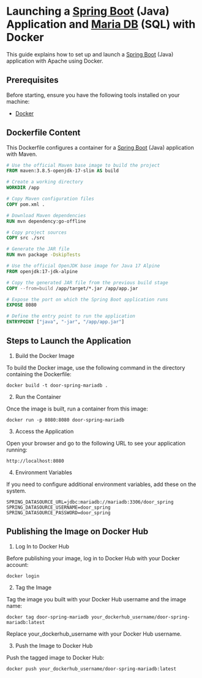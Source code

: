 # Launching a [Spring Boot](https://spring.io/) (Java) Application and [Maria DB](https://mariadb.org/) (SQL) with Docker

This guide explains how to set up and launch a [Spring Boot](https://spring.io/) (Java) application with Apache using Docker.

## Prerequisites

Before starting, ensure you have the following tools installed on your machine:

- [Docker](https://www.docker.com/products/docker-desktop)

## Dockerfile Content

This Dockerfile configures a container for a [Spring Boot](https://spring.io/) (Java) application with Maven.

```Dockerfile
# Use the official Maven base image to build the project
FROM maven:3.8.5-openjdk-17-slim AS build

# Create a working directory
WORKDIR /app

# Copy Maven configuration files
COPY pom.xml .

# Download Maven dependencies
RUN mvn dependency:go-offline

# Copy project sources
COPY src ./src

# Generate the JAR file
RUN mvn package -DskipTests

# Use the official OpenJDK base image for Java 17 Alpine
FROM openjdk:17-jdk-alpine

# Copy the generated JAR file from the previous build stage
COPY --from=build /app/target/*.jar /app/app.jar

# Expose the port on which the Spring Boot application runs
EXPOSE 8080

# Define the entry point to run the application
ENTRYPOINT ["java", "-jar", "/app/app.jar"]

```
## Steps to Launch the Application

1. Build the Docker Image

To build the Docker image, use the following command in the directory containing the Dockerfile:

```
docker build -t door-spring-mariadb .
```

2. Run the Container

Once the image is built, run a container from this image:

```
docker run -p 8080:8080 door-spring-mariadb
```

3. Access the Application

Open your browser and go to the following URL to see your application running:

```
http://localhost:8080
```

4. Environment Variables

If you need to configure additional environment variables, add these on the system.

```
SPRING_DATASOURCE_URL=jdbc:mariadb://mariadb:3306/door_spring
SPRING_DATASOURCE_USERNAME=door_spring
SPRING_DATASOURCE_PASSWORD=door_spring
```

## Publishing the Image on Docker Hub

1. Log In to Docker Hub

Before publishing your image, log in to Docker Hub with your Docker account:

```
docker login
```

2. Tag the Image

Tag the image you built with your Docker Hub username and the image name:

```
docker tag door-spring-mariadb your_dockerhub_username/door-spring-mariadb:latest
```
Replace your_dockerhub_username with your Docker Hub username.

3. Push the Image to Docker Hub

Push the tagged image to Docker Hub:

```
docker push your_dockerhub_username/door-spring-mariadb:latest
```
